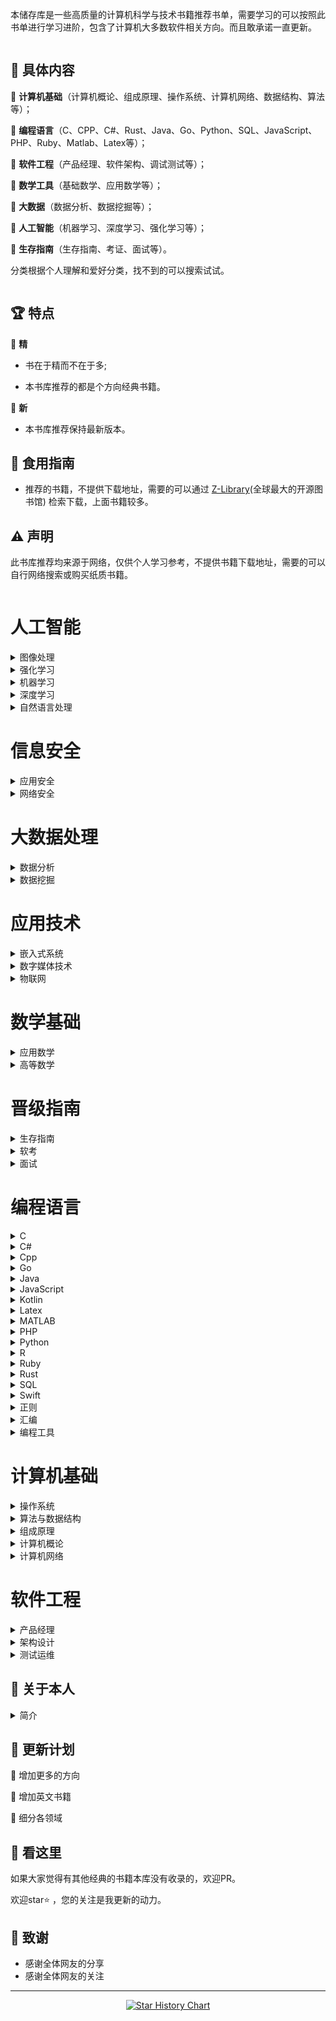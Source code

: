 本储存库是一些高质量的计算机科学与技术书籍推荐书单，需要学习的可以按照此书单进行学习进阶，包含了计算机大多数软件相关方向。而且敢承诺一直更新。

<img src="images/bg.jpg"  alt=""/>

## 📘 具体内容

🌟 **计算机基础**（计算机概论、组成原理、操作系统、计算机网络、数据结构、算法等）；

🌟 **编程语言**（C、CPP、C#、Rust、Java、Go、Python、SQL、JavaScript、PHP、Ruby、Matlab、Latex等）；

🌟 **软件工程**（产品经理、软件架构、调试测试等）；

🌟 **数学工具**（基础数学、应用数学等）；

🌟 **大数据**（数据分析、数据挖掘等）；

🌟 **人工智能**（机器学习、深度学习、强化学习等）；

🌟 **生存指南**（生存指南、考证、面试等）。

分类根据个人理解和爱好分类，找不到的可以搜索试试。

<img src="images/class.jpg"  alt=""/>

## 🏆 特点

🌟 **精**

* 书在于精而不在于多;

* 本书库推荐的都是个方向经典书籍。

🌟 **新**

* 本书库推荐保持最新版本。

## 🚀 食用指南

* 推荐的书籍，不提供下载地址，需要的可以通过 [Z-Library](https://zh.zlibrary-east.se)(全球最大的开源图书馆) 检索下载，上面书籍较多。

## ⚠️ 声明

此书库推荐均来源于网络，仅供个人学习参考，不提供书籍下载地址，需要的可以自行网络搜索或购买纸质书籍。

<img src="images/start.jpg" alt=""/>

# 人工智能
<details>
<summary>图像处理</summary>

| <img src="images/人工智能/图像处理/3d计算机视觉.jpg" width="150px" /> | <img src="images/人工智能/图像处理/OpenCV计算机视觉教程.jpg" width="150px" /> | <img src="images/人工智能/图像处理/OpenCV轻松入门.jpg" width="150px" /> | <img src="images/人工智能/图像处理/Python OpenCV 从入门到精通.jpg" width="150px" /> | <img src="images/人工智能/图像处理/动手学计算机视觉.jpg" width="150px" /> |
| --------------------- | --------------------- | --------------------- | --------------------- | --------------------- |
| 3d计算机视觉 | OpenCV计算机视<br>觉教程 | OpenCV轻松入门 | Python Ope<br>nCV 从入门到精通 | 动手学计算机视觉 |

| <img src="images/人工智能/图像处理/图像工程 (第4版).jpg" width="150px" /> | <img src="images/人工智能/图像处理/数字图像处理（第4版）.jpg" width="150px" /> | <img src="images/人工智能/图像处理/深度学习与目标检测（第2版）.jpg" width="150px" /> | <img src="images/人工智能/图像处理/深度学习之PyTorch物体检测实战.jpg" width="150px" /> | <img src="images/人工智能/图像处理/深度学习入门.jpg" width="150px" /> |
| --------------------- | --------------------- | --------------------- | --------------------- | --------------------- |
| 图像工程 (第4版) | 数字图像处理（第4版<br>） | 深度学习与目标检测（<br>第2版） | 深度学习之PyTor<br>ch物体检测实战 | 深度学习入门 |

| <img src="images/人工智能/图像处理/视觉SLAM十四讲 (第2版).jpg" width="150px" /> |
| --------------------- |
| 视觉SLAM十四讲 <br>(第2版) |
</details>

<details>
<summary>强化学习</summary>

| <img src="images/人工智能/强化学习/Easy RL强化学习教程.jpg" width="150px" /> | <img src="images/人工智能/强化学习/动手学强化学习.jpg" width="150px" /> | <img src="images/人工智能/强化学习/强化学习（第2版）.jpg" width="150px" /> | <img src="images/人工智能/强化学习/深度学习入门4.jpg" width="150px" /> | <img src="images/人工智能/强化学习/深度强化学习.jpg" width="150px" /> |
| --------------------- | --------------------- | --------------------- | --------------------- | --------------------- |
| Easy RL强化学<br>习教程 | 动手学强化学习 | 强化学习（第2版） | 深度学习入门4 | 深度强化学习 |


</details>

<details>
<summary>机器学习</summary>

| <img src="images/人工智能/机器学习/人工智能 现代方法（第4版）.jpg" width="150px" /> | <img src="images/人工智能/机器学习/动手学机器学习.jpg" width="150px" /> | <img src="images/人工智能/机器学习/可解释人工智能导论.jpg" width="150px" /> | <img src="images/人工智能/机器学习/吴恩达机器学习笔记.jpg" width="150px" /> | <img src="images/人工智能/机器学习/实用推荐系统.jpg" width="150px" /> |
| --------------------- | --------------------- | --------------------- | --------------------- | --------------------- |
| 人工智能 现代方法（<br>第4版） | 动手学机器学习 | 可解释人工智能导论 | 吴恩达机器学习笔记 | 实用推荐系统 |

| <img src="images/人工智能/机器学习/机器学习 (第2版).jpg" width="150px" /> | <img src="images/人工智能/机器学习/机器学习 公式推到与代码实现.jpg" width="150px" /> | <img src="images/人工智能/机器学习/机器学习.jpg" width="150px" /> | <img src="images/人工智能/机器学习/机器学习7.jpg" width="150px" /> | <img src="images/人工智能/机器学习/机器学习Python实战.jpg" width="150px" /> |
| --------------------- | --------------------- | --------------------- | --------------------- | --------------------- |
| 机器学习 (第2版) | 机器学习 公式推到与<br>代码实现 | 机器学习 | 机器学习7 | 机器学习Python<br>实战 |

| <img src="images/人工智能/机器学习/机器学习公式详解.jpg" width="150px" /> | <img src="images/人工智能/机器学习/机器学习实战 (第2版).jpg" width="150px" /> | <img src="images/人工智能/机器学习/百面机器学习.jpg" width="150px" /> | <img src="images/人工智能/机器学习/美团机器学习实践.jpg" width="150px" /> |
| --------------------- | --------------------- | --------------------- | --------------------- |
| 机器学习公式详解 | 机器学习实战 (第2<br>版) | 百面机器学习 | 美团机器学习实践 |
</details>

<details>
<summary>深度学习</summary>

| <img src="images/人工智能/深度学习/Python深度学习 基于PyTorch（第2版）.jpg" width="150px" /> | <img src="images/人工智能/深度学习/Python深度学习（第2版）.jpg" width="150px" /> | <img src="images/人工智能/深度学习/Python神经网络编程.jpg" width="150px" /> | <img src="images/人工智能/深度学习/Pytorch 深度学习实战.jpg" width="150px" /> | <img src="images/人工智能/深度学习/TensorFlow深度学习.jpg" width="150px" /> |
| --------------------- | --------------------- | --------------------- | --------------------- | --------------------- |
| Python深度学习<br> 基于PyTorch<br>（第2版） | Python深度学习<br>（第2版） | Python神经网络<br>编程 | Pytorch 深度<br>学习实战 | TensorFlow<br>深度学习 |

| <img src="images/人工智能/深度学习/动手学Pytorch建模与应用.jpg" width="150px" /> | <img src="images/人工智能/深度学习/动手学深度学习 (第2版).jpg" width="150px" /> | <img src="images/人工智能/深度学习/吴恩达深度学习笔记.jpg" width="150px" /> | <img src="images/人工智能/深度学习/图神经网络.jpg" width="150px" /> | <img src="images/人工智能/深度学习/李宏毅深度学习教程.jpg" width="150px" /> |
| --------------------- | --------------------- | --------------------- | --------------------- | --------------------- |
| 动手学Pytorch<br>建模与应用 | 动手学深度学习 (第<br>2版) | 吴恩达深度学习笔记 | 图神经网络 | 李宏毅深度学习教程 |

| <img src="images/人工智能/深度学习/模式识别与机器学习.jpg" width="150px" /> | <img src="images/人工智能/深度学习/深度学习 基础与概念.jpg" width="150px" /> | <img src="images/人工智能/深度学习/深度学习.jpg" width="150px" /> | <img src="images/人工智能/深度学习/深度学习500问 .jpg" width="150px" /> | <img src="images/人工智能/深度学习/深度学习入门2.jpg" width="150px" /> |
| --------------------- | --------------------- | --------------------- | --------------------- | --------------------- |
| 模式识别与机器学习 | 深度学习 基础与概念 | 深度学习 | 深度学习500问  | 深度学习入门2 |

| <img src="images/人工智能/深度学习/深度学习原理与Pytorch实战 (第2版).jpg" width="150px" /> | <img src="images/人工智能/深度学习/深度学习原理与实践.jpg" width="150px" /> | <img src="images/人工智能/深度学习/深度学习推荐系统.jpg" width="150px" /> | <img src="images/人工智能/深度学习/深度学习高手笔记.jpg" width="150px" /> | <img src="images/人工智能/深度学习/百面深度学习.jpg" width="150px" /> |
| --------------------- | --------------------- | --------------------- | --------------------- | --------------------- |
| 深度学习原理与Pyt<br>orch实战 (第2<br>版) | 深度学习原理与实践 | 深度学习推荐系统 | 深度学习高手笔记 | 百面深度学习 |

| <img src="images/人工智能/深度学习/神经网络与深度学习.jpg" width="150px" /> |
| --------------------- |
| 神经网络与深度学习 |
</details>

<details>
<summary>自然语言处理</summary>

| <img src="images/人工智能/自然语言处理/BERT基础教程.jpg" width="150px" /> | <img src="images/人工智能/自然语言处理/Pytorch自然语言处理.jpg" width="150px" /> | <img src="images/人工智能/自然语言处理/一本书读懂AIGC.jpg" width="150px" /> | <img src="images/人工智能/自然语言处理/从零构建大模型.jpg" width="150px" /> | <img src="images/人工智能/自然语言处理/大模型基础.jpg" width="150px" /> |
| --------------------- | --------------------- | --------------------- | --------------------- | --------------------- |
| BERT基础教程 | Pytorch自然语<br>言处理 | 一本书读懂AIGC | 从零构建大模型 | 大模型基础 |

| <img src="images/人工智能/自然语言处理/大规模语言模型.jpg" width="150px" /> | <img src="images/人工智能/自然语言处理/深度学习进阶.jpg" width="150px" /> | <img src="images/人工智能/自然语言处理/知识图谱与深度学习.jpg" width="150px" /> | <img src="images/人工智能/自然语言处理/知识图谱导论.jpg" width="150px" /> | <img src="images/人工智能/自然语言处理/自然语言处理.jpg" width="150px" /> |
| --------------------- | --------------------- | --------------------- | --------------------- | --------------------- |
| 大规模语言模型 | 深度学习进阶 | 知识图谱与深度学习 | 知识图谱导论 | 自然语言处理 |

| <img src="images/人工智能/自然语言处理/自然语言处理实战.jpg" width="150px" /> | <img src="images/人工智能/自然语言处理/自然语言处理导论.jpg" width="150px" /> | <img src="images/人工智能/自然语言处理/自然语言处理：基于预训练模型的方法.jpg" width="150px" /> |
| --------------------- | --------------------- | --------------------- |
| 自然语言处理实战 | 自然语言处理导论 | 自然语言处理：基于预<br>训练模型的方法 |
</details>

# 信息安全
<details>
<summary>应用安全</summary>

|
|
|
</details>

<details>
<summary>网络安全</summary>

|
|
|
</details>

# 大数据处理
<details>
<summary>数据分析</summary>

| <img src="images/大数据处理/数据分析/Hadoop权威指南.jpg" width="150px" /> | <img src="images/大数据处理/数据分析/Python数据科学手册 (第2版).jpg" width="150px" /> | <img src="images/大数据处理/数据分析/Python金融大数据分析 (第2版).jpg" width="150px" /> | <img src="images/大数据处理/数据分析/利用Python进行数据分析 (第3版).jpg" width="150px" /> | <img src="images/大数据处理/数据分析/可视之美.jpg" width="150px" /> |
| --------------------- | --------------------- | --------------------- | --------------------- | --------------------- |
| Hadoop权威指南 | Python数据科学<br>手册 (第2版) | Python金融大数<br>据分析 (第2版) | 利用Python进行<br>数据分析 (第3版) | 可视之美 |

| <img src="images/大数据处理/数据分析/数据有道.jpg" width="150px" /> |
| --------------------- |
| 数据有道 |
</details>

<details>
<summary>数据挖掘</summary>

| <img src="images/大数据处理/数据挖掘/数据密集型应用系统设计.jpg" width="150px" /> | <img src="images/大数据处理/数据挖掘/数据挖掘 概念与技术 (第3版).jpg" width="150px" /> | <img src="images/大数据处理/数据挖掘/数据挖掘导论 (完整版).jpg" width="150px" /> |
| --------------------- | --------------------- | --------------------- |
| 数据密集型应用系统设<br>计 | 数据挖掘 概念与技术<br> (第3版) | 数据挖掘导论 (完整<br>版) |
</details>

# 应用技术
<details>
<summary>嵌入式系统</summary>

|
|
|
</details>

<details>
<summary>数字媒体技术</summary>

| <img src="images/应用技术/数字媒体技术/游戏引擎架构（第2版）.jpg" width="150px" /> |
| --------------------- |
| 游戏引擎架构（第2版<br>） |
</details>

<details>
<summary>物联网</summary>

|
|
|
</details>

# 数学基础
<details>
<summary>应用数学</summary>

| <img src="images/数学基础/应用数学/具体数学 (第2版).jpg" width="150px" /> | <img src="images/数学基础/应用数学/吴军数学通识讲义.jpg" width="150px" /> | <img src="images/数学基础/应用数学/改变世界的17个方程.jpg" width="150px" /> | <img src="images/数学基础/应用数学/数学之美（第3版）.jpg" width="150px" /> | <img src="images/数学基础/应用数学/数学要素.jpg" width="150px" /> |
| --------------------- | --------------------- | --------------------- | --------------------- | --------------------- |
| 具体数学 (第2版) | 吴军数学通识讲义 | 改变世界的17个方程 | 数学之美（第3版） | 数学要素 |

| <img src="images/数学基础/应用数学/机器学习的数学.jpg" width="150px" /> | <img src="images/数学基础/应用数学/机器学习的数学原理和算法实践.jpg" width="150px" /> | <img src="images/数学基础/应用数学/深度学习的数学.jpg" width="150px" /> | <img src="images/数学基础/应用数学/矩阵力量.jpg" width="150px" /> | <img src="images/数学基础/应用数学/程序员数学.jpg" width="150px" /> |
| --------------------- | --------------------- | --------------------- | --------------------- | --------------------- |
| 机器学习的数学 | 机器学习的数学原理和<br>算法实践 | 深度学习的数学 | 矩阵力量 | 程序员数学 |

| <img src="images/数学基础/应用数学/程序员的数学 (第2版).jpg" width="150px" /> | <img src="images/数学基础/应用数学/程序员的数学 2 概率统计.jpg" width="150px" /> | <img src="images/数学基础/应用数学/程序员的数学 3 线性代数.jpg" width="150px" /> | <img src="images/数学基础/应用数学/程序员的数学4 图论入门.jpg" width="150px" /> | <img src="images/数学基础/应用数学/统计学习方法 (第2版).jpg" width="150px" /> |
| --------------------- | --------------------- | --------------------- | --------------------- | --------------------- |
| 程序员的数学 (第2<br>版) | 程序员的数学 2 概<br>率统计 | 程序员的数学 3 线<br>性代数 | 程序员的数学4 图论<br>入门 | 统计学习方法 (第2<br>版) |

| <img src="images/数学基础/应用数学/统计至简.jpg" width="150px" /> | <img src="images/数学基础/应用数学/计算机科学中的数学.jpg" width="150px" /> |
| --------------------- | --------------------- |
| 统计至简 | 计算机科学中的数学 |
</details>

<details>
<summary>高等数学</summary>

| <img src="images/数学基础/高等数学/复分析.jpg" width="150px" /> | <img src="images/数学基础/高等数学/普林斯顿微积分读本 (修订版).jpg" width="150px" /> | <img src="images/数学基础/高等数学/普林斯顿数学分析读本.jpg" width="150px" /> | <img src="images/数学基础/高等数学/普林斯顿概率论读本.jpg" width="150px" /> | <img src="images/数学基础/高等数学/概率导论 (第2版).jpg" width="150px" /> |
| --------------------- | --------------------- | --------------------- | --------------------- | --------------------- |
| 复分析 | 普林斯顿微积分读本 <br>(修订版) | 普林斯顿数学分析读本 | 普林斯顿概率论读本 | 概率导论 (第2版) |

| <img src="images/数学基础/高等数学/离散数学及其应用（第8版）.jpg" width="150px" /> | <img src="images/数学基础/高等数学/纯数学教程 (第9版).jpg" width="150px" /> | <img src="images/数学基础/高等数学/线性代数及其应用 (第4版).jpg" width="150px" /> | <img src="images/数学基础/高等数学/线性代数应该这样学 (第3版).jpg" width="150px" /> | <img src="images/数学基础/高等数学/组合数学 (第5版).jpg" width="150px" /> |
| --------------------- | --------------------- | --------------------- | --------------------- | --------------------- |
| 离散数学及其应用（第<br>8版） | 纯数学教程 (第9版<br>) | 线性代数及其应用 (<br>第4版) | 线性代数应该这样学 <br>(第3版) | 组合数学 (第5版) |


</details>

# 晋级指南
<details>
<summary>生存指南</summary>

| <img src="images/晋级指南/生存指南/程序员健康指南.jpg" width="150px" /> | <img src="images/晋级指南/生存指南/软技能 (第2版).jpg" width="150px" /> | <img src="images/晋级指南/生存指南/软技能2.jpg" width="150px" /> |
| --------------------- | --------------------- | --------------------- |
| 程序员健康指南 | 软技能 (第2版) | 软技能2 |
</details>

<details>
<summary>软考</summary>

| <img src="images/晋级指南/软考/信息安全工程师教程（第2版）.jpg" width="150px" /> | <img src="images/晋级指南/软考/信息系统项目管理师教程（第4版）.jpg" width="150px" /> | <img src="images/晋级指南/软考/嵌入式系统设计师教程（第2版）.jpg" width="150px" /> | <img src="images/晋级指南/软考/数据库系统工程师教程（第3版）.jpg" width="150px" /> | <img src="images/晋级指南/软考/网络工程师教程（第5版）.jpg" width="150px" /> |
| --------------------- | --------------------- | --------------------- | --------------------- | --------------------- |
| 信息安全工程师教程（<br>第2版） | 信息系统项目管理师教<br>程（第4版） | 嵌入式系统设计师教程<br>（第2版） | 数据库系统工程师教程<br>（第3版） | 网络工程师教程（第5<br>版） |

| <img src="images/晋级指南/软考/网络管理员教程（第5版）.jpg" width="150px" /> |
| --------------------- |
| 网络管理员教程（第5<br>版） |
</details>

<details>
<summary>面试</summary>

| <img src="images/晋级指南/面试/代码整洁之道.jpg" width="150px" /> | <img src="images/晋级指南/面试/你真的会写代码吗.jpg" width="150px" /> | <img src="images/晋级指南/面试/剑指OFFER  名企面试官精讲典型编程题  (第2版).jpg" width="150px" /> | <img src="images/晋级指南/面试/剑指offer（专项突破版）.jpg" width="150px" /> | <img src="images/晋级指南/面试/程序员修炼之道（第2版）.jpg" width="150px" /> |
| --------------------- | --------------------- | --------------------- | --------------------- | --------------------- |
| 代码整洁之道 | 你真的会写代码吗 | 剑指OFFER  名<br>企面试官精讲典型编程<br>题  (第2版) | 剑指offer（专项<br>突破版） | 程序员修炼之道（第2<br>版） |

| <img src="images/晋级指南/面试/程序员面试金典（第6版）.jpg" width="150px" /> | <img src="images/晋级指南/面试/计算机程序的构造和解释 (第2版).jpg" width="150px" /> | <img src="images/晋级指南/面试/重构 (第2版).jpg" width="150px" /> |
| --------------------- | --------------------- | --------------------- |
| 程序员面试金典（第6<br>版） | 计算机程序的构造和解<br>释 (第2版) | 重构 (第2版) |
</details>

# 编程语言
<details>
<summary>C</summary>

| <img src="images/编程语言/C/C Primer Plus（第6版）.jpg" width="150px" /> | <img src="images/编程语言/C/C和指针.jpg" width="150px" /> | <img src="images/编程语言/C/C程序设计语言（第2版）.jpg" width="150px" /> | <img src="images/编程语言/C/C语言程序设计 现代方法 (第2版·修订版).jpg" width="150px" /> |
| --------------------- | --------------------- | --------------------- | --------------------- |
| C Primer P<br>lus（第6版） | C和指针 | C程序设计语言（第2<br>版） | C语言程序设计 现代<br>方法 (第2版·修订<br>版) |
</details>

<details>
<summary>C#</summary>

| <img src="images/编程语言/C%23/C＃图解教程  (第5版).jpg" width="150px" /> | <img src="images/编程语言/C%23/深入理解C＃（第3版）.jpg" width="150px" /> |
| --------------------- | --------------------- |
| C＃图解教程  (第<br>5版) | 深入理解C＃（第3版<br>） |
</details>

<details>
<summary>Cpp</summary>

| <img src="images/编程语言/Cpp/C++ Primer (第5版).jpg" width="150px" /> | <img src="images/编程语言/Cpp/C++ Primer Plus (第6版).jpg" width="150px" /> | <img src="images/编程语言/Cpp/C++ Primer习题集（第5版）.jpg" width="150px" /> | <img src="images/编程语言/Cpp/C++ Templates (第2版·中文版).jpg" width="150px" /> | <img src="images/编程语言/Cpp/C++20高级编程（第5版）.jpg" width="150px" /> |
| --------------------- | --------------------- | --------------------- | --------------------- | --------------------- |
| C++ Primer<br> (第5版) | C++ Primer<br> Plus (第6版<br>) | C++ Primer<br>习题集（第5版） | C++ Templa<br>tes (第2版·中<br>文版) | C++20高级编程（<br>第5版） |

| <img src="images/编程语言/Cpp/C++标准库 (第2版) .jpg" width="150px" /> | <img src="images/编程语言/Cpp/C++程序设计语言 第1～3部分（第4版）.jpg" width="150px" /> | <img src="images/编程语言/Cpp/C++程序设计语言 第4部分（第4版）.jpg" width="150px" /> | <img src="images/编程语言/Cpp/C++程序设计语言（特别版）.jpg" width="150px" /> | <img src="images/编程语言/Cpp/C++程序设计（第3版).jpg" width="150px" /> |
| --------------------- | --------------------- | --------------------- | --------------------- | --------------------- |
| C++标准库 (第2<br>版)  | C++程序设计语言 <br>第1～3部分（第4版<br>） | C++程序设计语言 <br>第4部分（第4版） | C++程序设计语言（<br>特别版） | C++程序设计（第3<br>版) |

| <img src="images/编程语言/Cpp/Effective Modern C++.jpg" width="150px" /> | <img src="images/编程语言/Cpp/More Effective C++.jpg" width="150px" /> | <img src="images/编程语言/Cpp/Qt6 C++开发指南.jpg" width="150px" /> | <img src="images/编程语言/Cpp/明解C++.jpg" width="150px" /> |
| --------------------- | --------------------- | --------------------- | --------------------- |
| Effective <br>Modern C++ | More Effec<br>tive C++ | Qt6 C++开发指<br>南 | 明解C++ |
</details>

<details>
<summary>Go</summary>

| <img src="images/编程语言/Go/Go程序设计语言.jpg" width="150px" /> | <img src="images/编程语言/Go/Go语言学习笔记.jpg" width="150px" /> |
| --------------------- | --------------------- |
| Go程序设计语言 | Go语言学习笔记 |
</details>

<details>
<summary>Java</summary>

| <img src="images/编程语言/Java/Effective Java (第3版).jpg" width="150px" /> | <img src="images/编程语言/Java/Java实战 (第2版).jpg" width="150px" /> | <img src="images/编程语言/Java/Java核心技术（原书第12版）.jpg" width="150px" /> | <img src="images/编程语言/Java/Java编程思想 (第5版).jpg" width="150px" /> | <img src="images/编程语言/Java/Kafka权威指南（第2版）.jpg" width="150px" /> |
| --------------------- | --------------------- | --------------------- | --------------------- | --------------------- |
| Effective <br>Java (第3版) | Java实战 (第2<br>版) | Java核心技术（原<br>书第12版） | Java编程思想 (<br>第5版) | Kafka权威指南（<br>第2版） |

| <img src="images/编程语言/Java/MyBatis从入门到精通.jpg" width="150px" /> | <img src="images/编程语言/Java/Spring Boot +Vue3.jpg" width="150px" /> | <img src="images/编程语言/Java/Spring Boot实战.jpg" width="150px" /> | <img src="images/编程语言/Java/Spring Boot实战_.jpg" width="150px" /> | <img src="images/编程语言/Java/Spring实战（第6版）.jpg" width="150px" /> |
| --------------------- | --------------------- | --------------------- | --------------------- | --------------------- |
| MyBatis从入门<br>到精通 | Spring Boo<br>t +Vue3 | Spring Boo<br>t实战 | Spring Boo<br>t实战_ | Spring实战（第<br>6版） |

| <img src="images/编程语言/Java/Spring微服务实战（第2版）.jpg" width="150px" /> | <img src="images/编程语言/Java/深入理解Java虚拟机（第3版）.jpg" width="150px" /> | <img src="images/编程语言/Java/深入理解Kafka.jpg" width="150px" /> |
| --------------------- | --------------------- | --------------------- |
| Spring微服务实<br>战（第2版） | 深入理解Java虚拟<br>机（第3版） | 深入理解Kafka |
</details>

<details>
<summary>JavaScript</summary>

| <img src="images/编程语言/JavaScript/CSS世界.jpg" width="150px" /> | <img src="images/编程语言/JavaScript/CSS新世界.jpg" width="150px" /> | <img src="images/编程语言/JavaScript/CSS选择器世界.jpg" width="150px" /> | <img src="images/编程语言/JavaScript/JavaScript权威指南 (第7版).jpg" width="150px" /> | <img src="images/编程语言/JavaScript/JavaScript高级程序设计 (第4版).jpg" width="150px" /> |
| --------------------- | --------------------- | --------------------- | --------------------- | --------------------- |
| CSS世界 | CSS新世界 | CSS选择器世界 | JavaScript<br>权威指南 (第7版) | JavaScript<br>高级程序设计 (第4<br>版) |

| <img src="images/编程语言/JavaScript/jQuery实战（第三版）.jpg" width="150px" /> | <img src="images/编程语言/JavaScript/TypeScript编程.jpg" width="150px" /> | <img src="images/编程语言/JavaScript/Vuejs设计与实现.jpg" width="150px" /> | <img src="images/编程语言/JavaScript/你不知道的JavaScript.jpg" width="150px" /> | <img src="images/编程语言/JavaScript/小程序开发原理与实战.jpg" width="150px" /> |
| --------------------- | --------------------- | --------------------- | --------------------- | --------------------- |
| jQuery实战（第<br>三版） | TypeScript<br>编程 | Vuejs设计与实现 | 你不知道的JavaS<br>cript | 小程序开发原理与实战 |

| <img src="images/编程语言/JavaScript/揭秘Angular（第2版）.jpg" width="150px" /> | <img src="images/编程语言/JavaScript/深入React技术栈.jpg" width="150px" /> | <img src="images/编程语言/JavaScript/深入浅出Nodejs.jpg" width="150px" /> | <img src="images/编程语言/JavaScript/深入理解ES6.jpg" width="150px" /> | <img src="images/编程语言/JavaScript/深入解析CSS.jpg" width="150px" /> |
| --------------------- | --------------------- | --------------------- | --------------------- | --------------------- |
| 揭秘Angular（<br>第2版） | 深入React技术栈 | 深入浅出Nodejs | 深入理解ES6 | 深入解析CSS |


</details>

<details>
<summary>Kotlin</summary>

| <img src="images/编程语言/Kotlin/Android编程权威指南（第4版）.jpg" width="150px" /> | <img src="images/编程语言/Kotlin/Kotlin实战.jpg" width="150px" /> |
| --------------------- | --------------------- |
| Android编程权<br>威指南（第4版） | Kotlin实战 |
</details>

<details>
<summary>Latex</summary>

| <img src="images/编程语言/Latex/Latex Notes 雷太赫排版系统简介.jpg" width="150px" /> |
| --------------------- |
| Latex Note<br>s 雷太赫排版系统简<br>介 |
</details>

<details>
<summary>MATLAB</summary>

| <img src="images/编程语言/MATLAB/MATLAB从入门到精通.jpg" width="150px" /> |
| --------------------- |
| MATLAB从入门到<br>精通 |
</details>

<details>
<summary>PHP</summary>

| <img src="images/编程语言/PHP/Modern PHP  （中文版）.jpg" width="150px" /> |
| --------------------- |
| Modern PHP<br>  （中文版） |
</details>

<details>
<summary>Python</summary>

| <img src="images/编程语言/Python/Effect Python.jpg" width="150px" /> | <img src="images/编程语言/Python/Flash Web开发 (第2版).jpg" width="150px" /> | <img src="images/编程语言/Python/Flask Web开发实战.jpg" width="150px" /> | <img src="images/编程语言/Python/Pandas数据处理与分析.jpg" width="150px" /> | <img src="images/编程语言/Python/Python asyncio 并发编程.jpg" width="150px" /> |
| --------------------- | --------------------- | --------------------- | --------------------- | --------------------- |
| Effect Pyt<br>hon | Flash Web开<br>发 (第2版) | Flask Web开<br>发实战 | Pandas数据处理<br>与分析 | Python asy<br>ncio 并发编程 |

| <img src="images/编程语言/Python/Python Qt GUI与数据可视化编程.jpg" width="150px" /> | <img src="images/编程语言/Python/Python3网络爬虫开发实战（第2版）.jpg" width="150px" /> | <img src="images/编程语言/Python/Python基础教程 (第3版).jpg" width="150px" /> | <img src="images/编程语言/Python/Python编程快速上手.jpg" width="150px" /> | <img src="images/编程语言/Python/Python编程：从入门到实践（第3版）.jpg" width="150px" /> |
| --------------------- | --------------------- | --------------------- | --------------------- | --------------------- |
| Python Qt <br>GUI与数据可视化编<br>程 | Python3网络爬<br>虫开发实战（第2版） | Python基础教程<br> (第3版) | Python编程快速<br>上手 | Python编程：从<br>入门到实践（第3版） |

| <img src="images/编程语言/Python/Python网络爬虫权威指南 (第2版).jpg" width="150px" /> | <img src="images/编程语言/Python/Selenium3自动化测试实战.jpg" width="150px" /> | <img src="images/编程语言/Python/SQLAlchemy Python数据库实战.jpg" width="150px" /> | <img src="images/编程语言/Python/明解Python.jpg" width="150px" /> | <img src="images/编程语言/Python/流畅的 Python（第2版）.jpg" width="150px" /> |
| --------------------- | --------------------- | --------------------- | --------------------- | --------------------- |
| Python网络爬虫<br>权威指南 (第2版) | Selenium3自<br>动化测试实战 | SQLAlchemy<br> Python数据库<br>实战 | 明解Python | 流畅的 Python<br>（第2版） |

| <img src="images/编程语言/Python/编程不难.jpg" width="150px" /> |
| --------------------- |
| 编程不难 |
</details>

<details>
<summary>R</summary>

| <img src="images/编程语言/R/R语言实战（第3版）.jpg" width="150px" /> |
| --------------------- |
| R语言实战（第3版） |
</details>

<details>
<summary>Ruby</summary>

| <img src="images/编程语言/Ruby/Ruby元编程 .jpg" width="150px" /> |
| --------------------- |
| Ruby元编程  |
</details>

<details>
<summary>Rust</summary>

| <img src="images/编程语言/Rust/Rust 程序设计（第2版）.jpg" width="150px" /> | <img src="images/编程语言/Rust/精通Rust（第2版).jpg" width="150px" /> |
| --------------------- | --------------------- |
| Rust 程序设计（<br>第2版） | 精通Rust（第2版<br>) |
</details>

<details>
<summary>SQL</summary>

| <img src="images/编程语言/SQL/MongoDB实战  (第2版).jpg" width="150px" /> | <img src="images/编程语言/SQL/MySQL基础教程.jpg" width="150px" /> | <img src="images/编程语言/SQL/MySQL是怎样运行的.jpg" width="150px" /> | <img src="images/编程语言/SQL/PostgreSQL 技术内幕.jpg" width="150px" /> | <img src="images/编程语言/SQL/Redis开发与运维.jpg" width="150px" /> |
| --------------------- | --------------------- | --------------------- | --------------------- | --------------------- |
| MongoDB实战 <br> (第2版) | MySQL基础教程 | MySQL是怎样运行<br>的 | PostgreSQL<br> 技术内幕 | Redis开发与运维 |

| <img src="images/编程语言/SQL/Redis设计与实现.jpg" width="150px" /> | <img src="images/编程语言/SQL/SQL Server从入门到精通.jpg" width="150px" /> | <img src="images/编程语言/SQL/SQL基础教程 (第2版).jpg" width="150px" /> | <img src="images/编程语言/SQL/SQL必知必会 (第5版).jpg" width="150px" /> | <img src="images/编程语言/SQL/SQL进阶教程.jpg" width="150px" /> |
| --------------------- | --------------------- | --------------------- | --------------------- | --------------------- |
| Redis设计与实现 | SQL Server<br>从入门到精通 | SQL基础教程 (第<br>2版) | SQL必知必会 (第<br>5版) | SQL进阶教程 |

| <img src="images/编程语言/SQL/收获不止Oracle (第2版).jpg" width="150px" /> | <img src="images/编程语言/SQL/数据库系统概念 (第6版).jpg" width="150px" /> | <img src="images/编程语言/SQL/高性能MYSQL（第3版).jpg" width="150px" /> | <img src="images/编程语言/SQL/高性能MYSQL（第4版）.jpg" width="150px" /> |
| --------------------- | --------------------- | --------------------- | --------------------- |
| 收获不止Oracle<br> (第2版) | 数据库系统概念 (第<br>6版) | 高性能MYSQL（第<br>3版) | 高性能MYSQL（第<br>4版） |
</details>

<details>
<summary>Swift</summary>

| <img src="images/编程语言/Swift/Swift进阶.jpg" width="150px" /> |
| --------------------- |
| Swift进阶 |
</details>

<details>
<summary>正则</summary>

| <img src="images/编程语言/正则/正则指引（第2版）.jpg" width="150px" /> | <img src="images/编程语言/正则/正则表达式必知必会 (修订版).jpg" width="150px" /> |
| --------------------- | --------------------- |
| 正则指引（第2版） | 正则表达式必知必会 <br>(修订版) |
</details>

<details>
<summary>汇编</summary>

| <img src="images/编程语言/汇编/汇编语言 (第4版).jpg" width="150px" /> | <img src="images/编程语言/汇编/编译原理 (第2版).jpg" width="150px" /> |
| --------------------- | --------------------- |
| 汇编语言 (第4版) | 编译原理 (第2版) |
</details>

<details>
<summary>编程工具</summary>

| <img src="images/编程语言/编程工具/Pro Git (第2版).jpg" width="150px" /> | <img src="images/编程语言/编程工具/PyCharm 中文指南.jpg" width="150px" /> | <img src="images/编程语言/编程工具/VSCode权威指南.jpg" width="150px" /> |
| --------------------- | --------------------- | --------------------- |
| Pro Git (第<br>2版) | PyCharm 中文<br>指南 | VSCode权威指南 |
</details>

# 计算机基础
<details>
<summary>操作系统</summary>

| <img src="images/计算机基础/操作系统/Linux UNIX系统编程手册.jpg" width="150px" /> | <img src="images/计算机基础/操作系统/Linux 就该这么学 （第2版）.jpg" width="150px" /> | <img src="images/计算机基础/操作系统/Linux命令行与Shell脚本编程大全 (第4版).jpg" width="150px" /> | <img src="images/计算机基础/操作系统/Linux命令行大全（第2版）.jpg" width="150px" /> | <img src="images/计算机基础/操作系统/Linux常用命令自学手册.jpg" width="150px" /> |
| --------------------- | --------------------- | --------------------- | --------------------- | --------------------- |
| Linux UNIX<br>系统编程手册 | Linux 就该这么<br>学 （第2版） | Linux命令行与S<br>hell脚本编程大全<br> (第4版) | Linux命令行大全<br>（第2版） | Linux常用命令自<br>学手册 |

| <img src="images/计算机基础/操作系统/Unix&Liunx大学教程.jpg" width="150px" /> | <img src="images/计算机基础/操作系统/UNIX环境高级编程 (第3版).jpg" width="150px" /> | <img src="images/计算机基础/操作系统/UNIX编程艺术.jpg" width="150px" /> | <img src="images/计算机基础/操作系统/UNIX网络编程 (第3版).jpg" width="150px" /> | <img src="images/计算机基础/操作系统/Vim实用技巧 (第2版).jpg" width="150px" /> |
| --------------------- | --------------------- | --------------------- | --------------------- | --------------------- |
| Unix&Liunx<br>大学教程 | UNIX环境高级编程<br> (第3版) | UNIX编程艺术 | UNIX网络编程 (<br>第3版) | Vim实用技巧 (第<br>2版) |

| <img src="images/计算机基础/操作系统/操作系统导论.jpg" width="150px" /> | <img src="images/计算机基础/操作系统/深入Linux内核架构.jpg" width="150px" /> | <img src="images/计算机基础/操作系统/深入理解计算机系统（第3版）.jpg" width="150px" /> | <img src="images/计算机基础/操作系统/现代操作系统 (第4版).jpg" width="150px" /> | <img src="images/计算机基础/操作系统/鸟哥的Linux私房菜 (第3版).jpg" width="150px" /> |
| --------------------- | --------------------- | --------------------- | --------------------- | --------------------- |
| 操作系统导论 | 深入Linux内核架<br>构 | 深入理解计算机系统（<br>第3版） | 现代操作系统 (第4<br>版) | 鸟哥的Linux私房<br>菜 (第3版) |

| <img src="images/计算机基础/操作系统/鸟哥的Linux私房菜 (第4版).jpg" width="150px" /> |
| --------------------- |
| 鸟哥的Linux私房<br>菜 (第4版) |
</details>

<details>
<summary>算法与数据结构</summary>

| <img src="images/计算机基础/算法与数据结构/labuladong的算法小抄 .jpg" width="150px" /> | <img src="images/计算机基础/算法与数据结构/LeetCode 101 (C++版).jpg" width="150px" /> | <img src="images/计算机基础/算法与数据结构/大话数据结构（溢彩加强版）.jpg" width="150px" /> | <img src="images/计算机基础/算法与数据结构/数据结构 (第3版).jpg" width="150px" /> | <img src="images/计算机基础/算法与数据结构/数据结构与算法分析（第2版）.jpg" width="150px" /> |
| --------------------- | --------------------- | --------------------- | --------------------- | --------------------- |
| labuladong<br>的算法小抄  | LeetCode 1<br>01 (C++版) | 大话数据结构（溢彩加<br>强版） | 数据结构 (第3版) | 数据结构与算法分析（<br>第2版） |

| <img src="images/计算机基础/算法与数据结构/数据结构与算法图解.jpg" width="150px" /> | <img src="images/计算机基础/算法与数据结构/明解Python算法与数据结构.jpg" width="150px" /> | <img src="images/计算机基础/算法与数据结构/漫画算法 Python篇.jpg" width="150px" /> | <img src="images/计算机基础/算法与数据结构/漫画算法 小灰的算法之旅.jpg" width="150px" /> | <img src="images/计算机基础/算法与数据结构/算法  (第4版).jpg" width="150px" /> |
| --------------------- | --------------------- | --------------------- | --------------------- | --------------------- |
| 数据结构与算法图解 | 明解Python算法<br>与数据结构 | 漫画算法 Pytho<br>n篇 | 漫画算法 小灰的算法<br>之旅 | 算法  (第4版) |

| <img src="images/计算机基础/算法与数据结构/算法图解.jpg" width="150px" /> | <img src="images/计算机基础/算法与数据结构/算法导论（第3版）.jpg" width="150px" /> | <img src="images/计算机基础/算法与数据结构/算法笔记.jpg" width="150px" /> | <img src="images/计算机基础/算法与数据结构/算法精粹.jpg" width="150px" /> | <img src="images/计算机基础/算法与数据结构/算法设计与分析基础 (第3版).jpg" width="150px" /> |
| --------------------- | --------------------- | --------------------- | --------------------- | --------------------- |
| 算法图解 | 算法导论（第3版） | 算法笔记 | 算法精粹 | 算法设计与分析基础 <br>(第3版) |

| <img src="images/计算机基础/算法与数据结构/编程珠玑（第2版）.jpg" width="150px" /> | <img src="images/计算机基础/算法与数据结构/计算机程序设计艺术.jpg" width="150px" /> |
| --------------------- | --------------------- |
| 编程珠玑（第2版） | 计算机程序设计艺术 |
</details>

<details>
<summary>组成原理</summary>

| <img src="images/计算机基础/组成原理/手把手教你设计CPU-RISC-V处理器篇.jpg" width="150px" /> | <img src="images/计算机基础/组成原理/电脑组装、维护、维修全能一本通.jpg" width="150px" /> | <img src="images/计算机基础/组成原理/计算机组成与设计  (第5版).jpg" width="150px" /> | <img src="images/计算机基础/组成原理/计算机组成与设计（ARM版）.jpg" width="150px" /> | <img src="images/计算机基础/组成原理/计算机组成与设计（RISC-V版）.jpg" width="150px" /> |
| --------------------- | --------------------- | --------------------- | --------------------- | --------------------- |
| 手把手教你设计CPU<br>-RISC-V处理器<br>篇 | 电脑组装、维护、维修<br>全能一本通 | 计算机组成与设计  <br>(第5版) | 计算机组成与设计（A<br>RM版） | 计算机组成与设计（R<br>ISC-V版） |

| <img src="images/计算机基础/组成原理/计算机组成（第6版）.jpg" width="150px" /> | <img src="images/计算机基础/组成原理/计算机组装与维护.jpg" width="150px" /> |
| --------------------- | --------------------- |
| 计算机组成（第6版） | 计算机组装与维护 |
</details>

<details>
<summary>计算机概论</summary>

| <img src="images/计算机基础/计算机概论/大话计算机 卷1-3.jpg" width="150px" /> | <img src="images/计算机基础/计算机概论/计算机科学导论（第4版）.jpg" width="150px" /> | <img src="images/计算机基础/计算机概论/计算机科学技术百科全书 (第3版).jpg" width="150px" /> | <img src="images/计算机基础/计算机概论/计算机科学概论 (第13版).jpg" width="150px" /> |
| --------------------- | --------------------- | --------------------- | --------------------- |
| 大话计算机 卷1-3 | 计算机科学导论（第4<br>版） | 计算机科学技术百科全<br>书 (第3版) | 计算机科学概论 (第<br>13版) |
</details>

<details>
<summary>计算机网络</summary>

| <img src="images/计算机基础/计算机网络/TCP IP详解 (第2版).jpg" width="150px" /> | <img src="images/计算机基础/计算机网络/图解HTTP.jpg" width="150px" /> | <img src="images/计算机基础/计算机网络/图解TCPIP.jpg" width="150px" /> | <img src="images/计算机基础/计算机网络/网络是怎样连接的.jpg" width="150px" /> | <img src="images/计算机基础/计算机网络/计算机网络 (第8版).jpg" width="150px" /> |
| --------------------- | --------------------- | --------------------- | --------------------- | --------------------- |
| TCP IP详解 (<br>第2版) | 图解HTTP | 图解TCPIP | 网络是怎样连接的 | 计算机网络 (第8版<br>) |

| <img src="images/计算机基础/计算机网络/计算机网络 系统方法 (第5版).jpg" width="150px" /> | <img src="images/计算机基础/计算机网络/计算机网络 自顶向下方法 (第7版).jpg" width="150px" /> |
| --------------------- | --------------------- |
| 计算机网络 系统方法<br> (第5版) | 计算机网络 自顶向下<br>方法 (第7版) |
</details>

# 软件工程
<details>
<summary>产品经理</summary>

| <img src="images/软件工程/产品经理/人人都是产品经理2.jpg" width="150px" /> |
| --------------------- |
| 人人都是产品经理2 |
</details>

<details>
<summary>架构设计</summary>

| <img src="images/软件工程/架构设计/代码随想录 八股文.jpg" width="150px" /> | <img src="images/软件工程/架构设计/写给大家看的设计书（第4版）.jpg" width="150px" /> | <img src="images/软件工程/架构设计/凤凰架构.jpg" width="150px" /> | <img src="images/软件工程/架构设计/图解设计模式.jpg" width="150px" /> | <img src="images/软件工程/架构设计/大话设计模式.jpg" width="150px" /> |
| --------------------- | --------------------- | --------------------- | --------------------- | --------------------- |
| 代码随想录 八股文 | 写给大家看的设计书（<br>第4版） | 凤凰架构 | 图解设计模式 | 大话设计模式 |

| <img src="images/软件工程/架构设计/微服务架构设计模式.jpg" width="150px" /> | <img src="images/软件工程/架构设计/架构整洁之道.jpg" width="150px" /> | <img src="images/软件工程/架构设计/设计模式之美.jpg" width="150px" /> | <img src="images/软件工程/架构设计/设计模式的艺术.jpg" width="150px" /> | <img src="images/软件工程/架构设计/设计模式（典藏版）.jpg" width="150px" /> |
| --------------------- | --------------------- | --------------------- | --------------------- | --------------------- |
| 微服务架构设计模式 | 架构整洁之道 | 设计模式之美 | 设计模式的艺术 | 设计模式（典藏版） |

| <img src="images/软件工程/架构设计/软件工程 （第10版）.jpg" width="150px" /> |
| --------------------- |
| 软件工程 （第10版<br>） |
</details>

<details>
<summary>测试运维</summary>

| <img src="images/软件工程/测试运维/DevOps实践指南.jpg" width="150px" /> | <img src="images/软件工程/测试运维/Docker 容器与容器云（第2版）.jpg" width="150px" /> | <img src="images/软件工程/测试运维/JMeter实战.jpg" width="150px" /> | <img src="images/软件工程/测试运维/Kubernetes修炼手册.jpg" width="150px" /> | <img src="images/软件工程/测试运维/Kubernet权威指南.jpg" width="150px" /> |
| --------------------- | --------------------- | --------------------- | --------------------- | --------------------- |
| DevOps实践指南 | Docker 容器与<br>容器云（第2版） | JMeter实战 | Kubernetes<br>修炼手册 | Kubernet权威<br>指南 |

| <img src="images/软件工程/测试运维/持续交付.jpg" width="150px" /> | <img src="images/软件工程/测试运维/深入剖析Kubernetes.jpg" width="150px" /> | <img src="images/软件工程/测试运维/深入浅出Docker.jpg" width="150px" /> | <img src="images/软件工程/测试运维/软件调试.jpg" width="150px" /> |
| --------------------- | --------------------- | --------------------- | --------------------- |
| 持续交付 | 深入剖析Kubern<br>etes | 深入浅出Docker | 软件调试 |
</details>

<img src="images/end.jpg"  alt=""/>

## 🤔 关于本人

<details>
<summary> 简介 </summary>

本人AI算法菜鸡一枚，因此书库中Python、Cpp、人工智能方面的推荐书籍可能更全面一些。以下是自己绘制的AI算法技术栈，有不足的地方希望大家指正。

<img src="images/dl.svg"  alt=""/>
</details>

## 🔄 更新计划

🌟 增加更多的方向

🌟 增加英文书籍

🌟 细分各领域

## 🎉 看这里

如果大家觉得有其他经典的书籍本库没有收录的，欢迎PR。

欢迎star⭐ ，您的关注是我更新的动力。

## 🤝 致谢

* 感谢全体网友的分享
* 感谢全体网友的关注

---

<div style="text-align:center">
  <a href="https://star-history.com/#lining808/CS-Ebook&Date">
    <img src="https://api.star-history.com/svg?repos=lining808/CS-Ebook&type=Date" alt="Star History Chart">
  </a>
</div>
